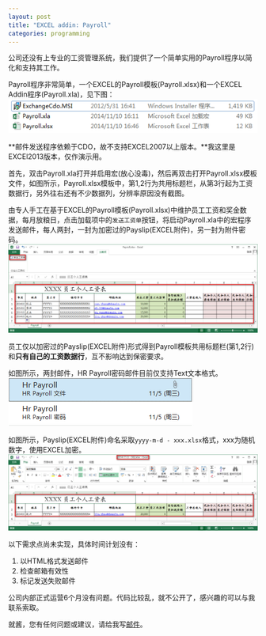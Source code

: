 ```yaml
---
layout: post
title: "EXCEL addin: Payroll"
categories: programming
---
```


公司还没有上专业的工资管理系统，我们提供了一个简单实用的Payroll程序以简化和支持其工作。

Payroll程序非常简单，一个EXCEL的Payroll模板(Payroll.xlsx)和一个EXCEL Addin程序(Payroll.xla)，见下图：
![示例](/images/PayrollList.png)

**邮件发送程序依赖于CDO，故不支持EXCEL2007以上版本。**我这里是EXCEl2013版本，仅作演示用。

首先，双击Payroll.xla打开并启用宏(放心没毒)，然后再双击打开Payroll.xlsx模板文件，如图所示，Payroll.xlsx模板中，第1,2行为共用标题栏，从第3行起为工资数据行，另外往右还有不少数据列，分辨率原因没有截图。

由专人手工在基于EXCEL的Payroll模板(Payroll.xlsx)中维护员工工资和奖金数据，每月放粮日，点击加载项中的`发送工资单`按钮，将启动Payroll.xla中的宏程序发送邮件，每人两封，一封为加密过的Payslip(EXCEL附件)，另一封为附件密码。
![示例](/images/PayrollSheet.png)

员工仅以加密过的Payslip(EXCEL附件)形式得到Payroll模板共用标题栏(第1,2行)和**只有自己的工资数据行**，互不影响达到保密要求。

如图所示，两封邮件，HR Payroll密码邮件目前仅支持Text文本格式。
![示例](/images/PayrollMail.png)

如图所示，Payslip(EXCEL附件)命名采取`yyyy-m-d - xxx.xlsx`格式，xxx为随机数字，使用EXCEL加密。
![示例](/images/PayrollAttachment.png)

以下需求点尚未实现，具体时间计划没有：<br/>
1. 以HTML格式发送邮件<br/>
2. 检查邮箱有效性<br/>
3. 标记发送失败邮件

公司内部正式运营6个月没有问题。代码比较乱，就不公开了，感兴趣的可以与我联系索取。

就酱，您有任何问题或建议，请给我写[邮件](mailto:yinwer81@gmail.com)。
